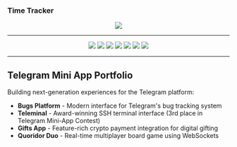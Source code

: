 ### Time Tracker
<div align="center">
  <img src="https://mehran.tech/timetracker/map.svg" />
</div>

---
<div align="center">
  <!-- Frontend -->
  <img src="https://img.shields.io/badge/TypeScript-007ACC?style=for-the-badge&logo=typescript&logoColor=white" />
  <img src="https://img.shields.io/badge/React-20232A?style=for-the-badge&logo=react&logoColor=61DAFB" />
  <img src="https://img.shields.io/badge/Next.js-000000?style=for-the-badge&logo=next.js&logoColor=white" />
  <img src="https://img.shields.io/badge/Telegram_Mini_Apps-26A5E4?style=for-the-badge&logo=telegram&logoColor=white" />
  
  <!-- Backend -->
  <img src="https://img.shields.io/badge/Node.js-43853D?style=for-the-badge&logo=node.js&logoColor=white" />
  <img src="https://img.shields.io/badge/Socket.io-010101?style=for-the-badge&logo=socket.io&logoColor=white" />
  
  <!-- Databases -->
  <img src="https://img.shields.io/badge/MongoDB-4EA94B?style=for-the-badge&logo=mongodb&logoColor=white" />
</div>

---
## Telegram Mini App Portfolio

Building next-generation experiences for the Telegram platform:

- **Bugs Platform** - Modern interface for Telegram's bug tracking system
- **Teleminal** - Award-winning SSH terminal interface (3rd place in Telegram Mini-App Contest)
- **Gifts App** - Feature-rich crypto payment integration for digital gifting
- **Quoridor Duo** - Real-time multiplayer board game using WebSockets
<!--
**meh7an/meh7an** is a ✨ _special_ ✨ repository because its `README.md` (this file) appears on your GitHub profile.

Here are some ideas to get you started:

- 🔭 I’m currently working on ...
- 🌱 I’m currently learning ...
- 👯 I’m looking to collaborate on ...
- 🤔 I’m looking for help with ...
- 💬 Ask me about ...
- 📫 How to reach me: ...
- 😄 Pronouns: ...
- ⚡ Fun fact: ...
-->
